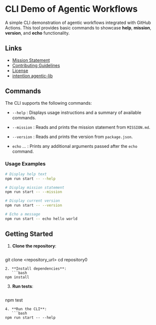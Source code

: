 # CLI Demo of Agentic Workflows

A simple CLI demonstration of agentic workflows integrated with GitHub Actions. This tool provides basic commands to showcase **help**, **mission**, **version**, and **echo** functionality.

## Links

- [Mission Statement](../../MISSION.md)
- [Contributing Guidelines](../../CONTRIBUTING.md)
- [License](../../LICENSE.md)
- [intentïon agentic-lib](https://github.com/xn-intenton-z2a/agentic-lib)

## Commands

The CLI supports the following commands:

- `--help`
  : Displays usage instructions and a summary of available commands.

- `--mission`
  : Reads and prints the mission statement from `MISSION.md`.

- `--version`
  : Reads and prints the version from `package.json`.

- `echo` _<message>..._
  : Prints any additional arguments passed after the `echo` command.

### Usage Examples

```bash
# Display help text
npm run start -- --help

# Display mission statement
npm run start -- --mission

# Display current version
npm run start -- --version

# Echo a message
npm run start -- echo hello world
```

## Getting Started

1. **Clone the repository**:
   ```bash
git clone <repository_url>
cd repository0
```
2. **Install dependencies**:
   ```bash
npm install
```
3. **Run tests**:
   ```bash
npm test
```
4. **Run the CLI**:
   ```bash
npm run start -- --help
```